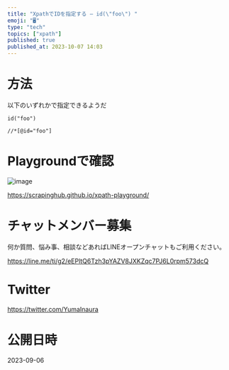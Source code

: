 ```yaml
---
title: "XpathでIDを指定する – id(\"foo\") "
emoji: "🖥"
type: "tech"
topics: ["xpath"]
published: true
published_at: 2023-10-07 14:03
---
```


# 方法

以下のいずれかで指定できるようだ


```
id("foo")
```

```
//*[@id="foo"]
```

# Playgroundで確認

![image](https://github.com/YumaInaura/YumaInaura/assets/13635059/f08358c8-71d9-401e-9c93-ee589424fd36)

https://scrapinghub.github.io/xpath-playground/



# チャットメンバー募集


何か質問、悩み事、相談などあればLINEオープンチャットもご利用ください。

https://line.me/ti/g2/eEPltQ6Tzh3pYAZV8JXKZqc7PJ6L0rpm573dcQ


# Twitter

https://twitter.com/YumaInaura


# 公開日時

2023-09-06
